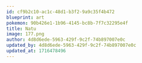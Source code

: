 ```yaml
---
id: cf9b2c10-ac1c-48d1-b3f2-9a9c35f4b472
blueprint: art
pokemon: 90b426e1-1b96-4145-bc8b-7f7c32295e4f
title: Natu
image: 177.png
author: 4d8d6ede-5963-429f-9c2f-74b897007e0c
updated_by: 4d8d6ede-5963-429f-9c2f-74b897007e0c
updated_at: 1716478496
---
```

